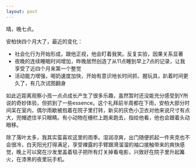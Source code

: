 ```yaml
---
layout: post
---
```


晴，晚七点。

安柏快四个月大了，最近的变化：

- 社会化行为开始形成，跟他正视，他会盯着我笑。反复实验，因果关系显著
- 夜晚的连续睡眠时间增加，昨晚居然创造了从11点睡到早上7点的记录，让我享受了近四个月来第一个整觉
- 活动能力增强，喝奶速度加快，开始有意识地长时间抓、握玩具，趴着时间更久了，有几次试图翻身

如此近距离观察小孩一点点成长产生了很多乐趣，虽然暂时还没能充分感受到Y所说的奇妙体验，但抓到了一些essence。这个礼拜前半周都在下雨，安柏大部分时间呆在室内，偶尔雨歇被抱着在院子里打转，新买的灰色小卫衣对他来说尺寸有点大，兜帽遮住半只眼睛。有小动物在栅栏上跑来跑去，指给他看，他也会跟着头动眼移。

除了落叶太多，我其实蛮喜欢这里的雨季。湿润凉爽，出门随便抓起一件夹克也不会很冷，白天阳光打得满足，享受裸露的手臂跟滑溜溜的袖口接触带来的爽快感觉，晚上可以窝在沙发里盖着毯子把所有灯关掉看电影，兴致好在院子里升起篝火，在漆黑的夜里玩手机。

<!-- 思绪会幻想若是和她一起这样生活该是怎样的光景。从混沌意识里清醒，再闪回模糊。不过是还要不要幻想的挣扎，徒劳无益。决定留下一些思考的记号。要我猜的话，应该是简单快乐的。不管是在中国还是美国，她大概是忙忙碌碌的，也许经常加班、泡在实验室里。也许会经常去实验室接她，久而久之混迹成了实验室的编外人员，会叫出她的同事的名字。我们会常常看电影，把双脚塞进一条小小的但是暖烘烘的毯子里相互取暖。会一起去探索城市的角角落落，享受不经意间偶遇的符号。一起开车，上班，下班，旅行，会跟她谈论最近遇到的人或事，看过的书和剧、对某些事情高谈阔论、听她讲她的看法。说不定值得去录一个podcast，名字偷自凯鲁亚克，就叫：在路上——两个人的公路播客。从二十多岁的渴切执念，到三十多岁的重拾笔墨作伴花草，还是会像儿时一样幻想。

真想她。有点困了。希望在梦里能遇见她。 -->